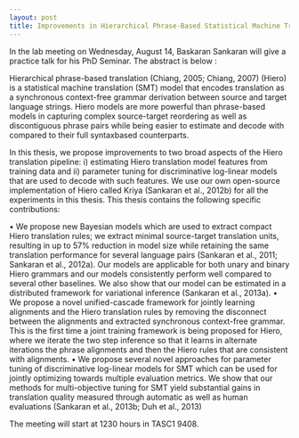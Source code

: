 ```yaml
---
layout: post
title: Improvements in Hierarchical Phrase-Based Statistical Machine Translation 
---
```

In the lab meeting on Wednesday, August 14, Baskaran Sankaran will give a practice talk for his PhD Seminar. The abstract is below : 


Hierarchical phrase-based translation (Chiang, 2005; Chiang, 2007) (Hiero) is a statistical machine translation (SMT) model that encodes translation as a synchronous context-free grammar derivation between source and target language strings. Hiero models are more powerful than phrase-based models in capturing complex source-target reordering as well as discontiguous phrase pairs while being easier to estimate and decode with compared to their full syntaxbased counterparts.

In this thesis, we propose improvements to two broad aspects of the Hiero translation
pipeline: i) estimating Hiero translation model features from training data and ii) parameter tuning for discriminative log-linear models that are used to decode with such features. We use our own open-source implementation of Hiero called Kriya (Sankaran et al., 2012b) for all the experiments in this thesis. This thesis contains the following specific contributions:

• We propose new Bayesian models which are used to extract compact Hiero translation rules; we extract minimal source-target translation units, resulting in up to 57% reduction in model size while retaining the same translation performance for several language pairs (Sankaran et al., 2011; Sankaran et al., 2012a). Our models are applicable for both unary and binary Hiero grammars and our models consistently perform well compared to several other baselines. We also show that our model can be estimated in a distributed framework for variational inference (Sankaran et al., 2013a).
• We propose a novel unified-cascade framework for jointly learning alignments and the Hiero translation rules by removing the disconnect between the alignments and extracted synchronous context-free grammar. This is the first time a joint training framework is being proposed for Hiero, where we iterate the two step inference so that it learns in alternate iterations the phrase alignments and then the Hiero rules that are consistent with alignments.
• We propose several novel approaches for parameter tuning of discriminative log-linear models for SMT which can be used for jointly optimizing towards multiple evaluation metrics. We show that our methods for multi-objective tuning for SMT yield substantial gains in translation quality measured through automatic as well as human evaluations (Sankaran et al., 2013b; Duh et al., 2013)



The meeting will start at 1230 hours in TASC1 9408. 


